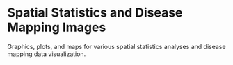 # Spatial Statistics and Disease Mapping Images
Graphics, plots, and maps for various spatial statistics analyses and disease mapping data visualization.
